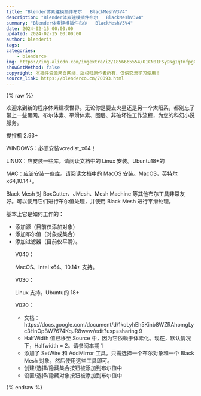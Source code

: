 ```yaml
---
title: "Blender体素建模插件布尔   BlackMeshV3V4"
description: "Blender体素建模插件布尔   BlackMeshV3V4"
summary: "Blender体素建模插件布尔   BlackMeshV3V4"
date: 2024-02-15 00:00:00
updated: 2024-02-15 00:00:00
author: blenderit
tags: 
categories:
    - blenderco
img: https://img.alicdn.com/imgextra/i2/1856665554/O1CN01FSyDNg1qtmfpgG6D4_!!1856665554.jpg
showGetMethod: false
copyright: 本插件资源来自网络，版权归原作者所有，仅供交流学习使用！
source_link: https://blenderco.cn/70093.html
---
```


{% raw %}
<p class="">欢迎来到新的程序体素建模世界。无论你是要去火星还是另一个太阳系，都别忘了带上一些黑网。布尔体素、平滑体素、图层、非破坏性工作流程，为您的科幻小说服务。</p><p class="">搅拌机 2.93+</p><p class="">WINDOWS：必须安装vcredist_x64！</p><p class="">LINUX：应安装一些库。请阅读文档中的 Linux 安装。Ubuntu18+的</p><p class="">MAC：应该安装一些库。请阅读文档中的 MacOS 安装。MacOS，英特尔 x64,10.14+。</p><p class="">Black Mesh 对 BoxCutter、JMesh、Mesh Machine 等其他布尔工具非常友好。可以使用它们进行布尔值处理，并使用 Black Mesh 进行平滑处理。</p><p class="">基本上它是如何工作的：</p><ul>
<li>添加源（目前仅添加对象）</li>
<li>添加布尔值（对象或集合）</li>
<li>添加过滤器（目前仅平滑）。
<p class="">V040：</p>
<p class="">MacOS、Intel x64、10.14+ 支持。</p>
<p class="">V030：</p>
<p class="">Linux 支持。Ubuntu的 18+</p>
<p class="">V020：</p>
<ul>
<li><span style="color: #252a2e;">文档：https://docs.google.com/document/d/1koLyhEh5Kinb8WZRAhomgLyc3HnOpBW7674KqJR8wvw/edit?usp=sharing 9</span></li>
<li><span style="color: #252a2e;">HalfWidth 值已移至 Source 中，因为它依赖于体素化。现在，默认情况下，Halfwidth = 2。请参阅本期 1</span></li>
<li><span style="color: #252a2e;">添加了 SetWire 和 AddMirror 工具。只需选择一个布尔对象和一个 Black Mesh 对象，然后使用这些工具即可。</span></li>
<li><span style="color: #252a2e;">创建/选择/隐藏集合按钮被添加到布尔值中</span></li>
<li><span style="color: #252a2e;">设置/选择/隐藏对象按钮被添加到布尔值中</span></li>
</ul>
</li>
</ul>
<div style="display: none">blenderco</div>
{% endraw %}